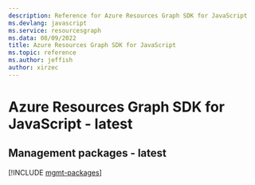 ```yaml
---
description: Reference for Azure Resources Graph SDK for JavaScript
ms.devlang: javascript
ms.service: resourcesgraph
ms.data: 08/09/2022
title: Azure Resources Graph SDK for JavaScript
ms.topic: reference
ms.author: jeffish
author: xirzec
---
```

# Azure Resources Graph SDK for JavaScript - latest

## Management packages - latest
[!INCLUDE [mgmt-packages](resources-graph-mgmt-index.md)]